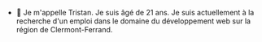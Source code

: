 - 👋 Je m'appelle Tristan. Je suis âgé de 21 ans. Je suis actuellement à la recherche d'un emploi dans le domaine du développement web sur la région de Clermont-Ferrand.
